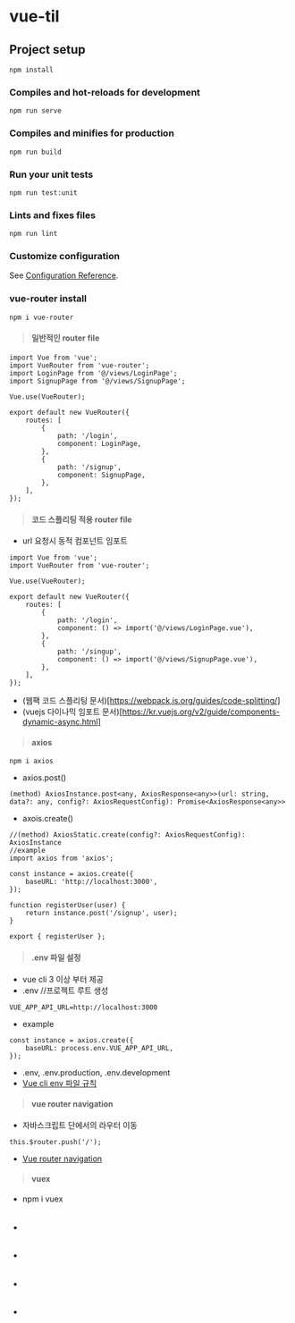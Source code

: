 # vue-til

## Project setup
```
npm install
```

### Compiles and hot-reloads for development
```
npm run serve
```

### Compiles and minifies for production
```
npm run build
```

### Run your unit tests
```
npm run test:unit
```

### Lints and fixes files
```
npm run lint
```

### Customize configuration
See [Configuration Reference](https://cli.vuejs.org/config/).

### vue-router install
```
npm i vue-router
```
>#### 일반적인 router file
```
import Vue from 'vue';
import VueRouter from 'vue-router';
import LoginPage from '@/views/LoginPage';
import SignupPage from '@/views/SignupPage';

Vue.use(VueRouter);

export default new VueRouter({
	routes: [
		{
			path: '/login',
			component: LoginPage,
		},
		{
			path: '/signup',
			component: SignupPage,
		},
	],
});
```
>#### 코드 스플리팅 적용 router file
- url 요청시 동적 컴포넌트 임포트
```
import Vue from 'vue';
import VueRouter from 'vue-router';

Vue.use(VueRouter);

export default new VueRouter({
	routes: [
		{
			path: '/login',
			component: () => import('@/views/LoginPage.vue'),
		},
		{
			path: '/singup',
			component: () => import('@/views/SignupPage.vue'),
		},
	],
});
```
- (웹팩 코드 스플리팅 문서)[https://webpack.js.org/guides/code-splitting/]
- (vuejs 다이나믹 임포트 문서)[https://kr.vuejs.org/v2/guide/components-dynamic-async.html]


>#### axios
```
npm i axios
```
- axios.post()
```
(method) AxiosInstance.post<any, AxiosResponse<any>>(url: string, data?: any, config?: AxiosRequestConfig): Promise<AxiosResponse<any>>
```
- axois.create()
```
//(method) AxiosStatic.create(config?: AxiosRequestConfig): AxiosInstance
//example
import axios from 'axios';

const instance = axios.create({
	baseURL: 'http://localhost:3000',
});

function registerUser(user) {
	return instance.post('/signup', user);
}

export { registerUser };
```

>#### .env 파일 설정
- vue cli 3 이상 부터 제공
- .env //프로젝트 루트 생성
```
VUE_APP_API_URL=http://localhost:3000
```
- example
```
const instance = axios.create({
	baseURL: process.env.VUE_APP_API_URL,
});
```
- .env, .env.production, .env.development
- [Vue cli env 파일 규칙](https://cli.vuejs.org/guide/mode-and-env.html)

>#### vue router navigation
- 자바스크립트 단에서의 라우터 이동
```
this.$router.push('/');
```
- [Vue router navigation](https://router.vuejs.org/guide/essentials/navigation.html)

>#### vuex
- npm i vuex
```

```

>#### 
- 
```
```

>#### 
- 
```
```

>#### 
- 
```
```

>#### 
- 
```
```
